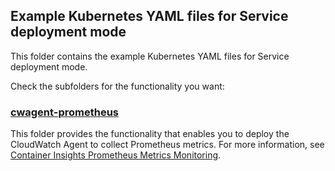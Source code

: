 ## Example Kubernetes YAML files for Service deployment mode

This folder contains the example Kubernetes YAML files for Service deployment mode.

Check the subfolders for the functionality you want:

### [cwagent-prometheus](cwagent-prometheus)
This folder provides the functionality that enables you to deploy the CloudWatch Agent to collect Prometheus metrics. For more information, see [Container Insights Prometheus Metrics Monitoring](https://docs.aws.amazon.com/AmazonCloudWatch/latest/monitoring/ContainerInsights-Prometheus.html).